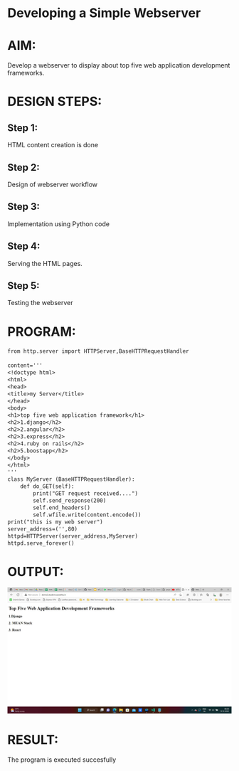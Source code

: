 # Developing a Simple Webserver

# AIM:

Develop a webserver to display about top five web application development frameworks.

# DESIGN STEPS:

## Step 1:

HTML content creation is done

## Step 2:

Design of webserver workflow

## Step 3:

Implementation using Python code

## Step 4:

Serving the HTML pages.

## Step 5:

Testing the webserver

# PROGRAM:
```
from http.server import HTTPServer,BaseHTTPRequestHandler

content='''
<!doctype html>
<html>
<head>
<title>my Server</title>
</head>
<body>
<h1>top five web application framework</h1>
<h2>1.django</h2>
<h2>2.angular</h2>
<h2>3.express</h2>
<h2>4.ruby on rails</h2>
<h2>5.boostapp</h2>
</body>
</html>
'''
class MyServer (BaseHTTPRequestHandler):
    def do_GET(self):
        print("GET request received....")
        self.send_response(200)
        self.end_headers()
        self.wfile.write(content.encode())
print("this is my web server")
server_address=('',80)
httpd=HTTPServer(server_address,MyServer)
httpd.serve_forever()
```

# OUTPUT:
![img](webserver.jpg)

# RESULT:

The program is executed succesfully
